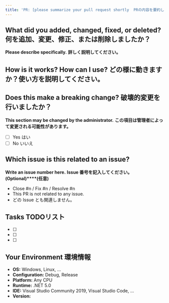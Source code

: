 ```yaml
---
title: 'PR: [please summarize your pull request shortly  PRの内容を要約してください]'
---
```


## What did you added, changed, fixed, or deleted?  何を追加、変更、修正、または削除しましたか？
**Please describe specifically.**
**詳しく説明してください。**

## How is it works? How can I use?  どの様に動きますか？使い方を説明してください。

## Does this make a breaking change?  破壊的変更を行いましたか？
**This section may be changed by the administrator.**
**この項目は管理者によって変更される可能性があります。**
* [ ] Yes  はい
* [ ] No   いいえ

## Which issue is this related to an issue?
**Write an issue number here.**
**Issue 番号を記入してください。**
**(Optional)****(任意)**
* Close #n / Fix #n / Resolve #n
* This PR is not related to any issue.
* どの Issue とも関連しません。

## Tasks  TODOリスト
* [ ]
* [ ]
* [ ]

## Your Environment  環境情報
* **OS:** Windows, Linux, ...
* **Configuration:** Debug, Release
* **Platform:** Any CPU
* **Runtime:** .NET 5.0
* **IDE:** Visual Studio Community 2019, Visual Studio Code, ...
* **Version:**
